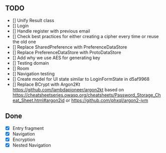 ## TODO

- [] Unify Result class
- [] Login
- [] Handle register with previous email
- [] Check best practices for either creating a cipher every time or reuse the old one
- [] Replace SharedPreference with PreferenceDataStore
- [] Replace PreferenceDataStore with ProtoDataStore
- [] Add why we use AES for generating key
- [] Testing domain
- [] Room
- [] Navigation testing
- [] Create model for UI state similar to LoginFormState in d5af9968
- [] Replace BCrypt with Argon2Kt https://github.com/lambdapioneer/argon2kt based on
  https://cheatsheetseries.owasp.org/cheatsheets/Password_Storage_Cheat_Sheet.html#argon2id or
  https://github.com/phxql/argon2-jvm

## Done

- [x] Entry fragment
- [x] Navigation
- [x] Encryption
- [x] Nested Navigation